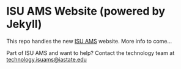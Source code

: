 ISU AMS Website (powered by Jekyll) 
===================================

This repo handles the new [ISU AMS](http://www.meteor.iastate.edu/ams/) website. More info to come...

Part of ISU AMS and want to help? Contact the technology team at [technology.isuams@iastate.edu](mailto:technology.isuams@iastate.edu)
